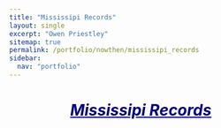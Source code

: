 ```yaml
---
title: "Mississipi Records"
layout: single
excerpt: "Owen Priestley"
sitemap: true
permalink: /portfolio/nowthen/mississipi_records
sidebar:
  nav: "portfolio"
---
```

<h1 style="text-align: center; color: navy; text-indent: -1em; text-decoration: underline"><i>Mississipi Records</i></h1>